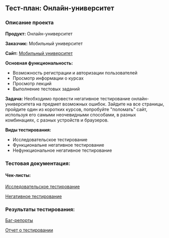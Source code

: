 ## Тест-план: Онлайн-университет

### Описание проекта

<b>Продукт:</b> Онлайн-университет

<b>Заказчик:</b> Мобильный университет

<b>Сайт:</b> [Мобильный университет](https://m-university.ru/)

<b>Основная функциональность:</b> 
* Возможность регистрации и авторизации пользователей
* Просмотр информации о курсах
* Просмотр лекций
* Выполнение тестовых заданий

<b>Задача:</b> Необходимо провести негативное тестирование онлайн-университета на предмет возможных ошибок. Зайдите на все страницы, пройдите один из коротких курсов, попробуйте "поломать" сайт, используя его самыми неочевидными способами, в разных комбинациях, с разных устройств и браузеров.  

<b>Виды тестирования:</b>
* Исследовательское тестирование
* Функциональне негативное тестирование
* Нефункциональное негативное тестирование

  
### Тестовая документация:
#### Чек-листы:
[Исследовательское тестирование](https://github.com/GAnnaQA/University/blob/main/%D0%A7%D0%B5%D0%BA-%D0%BB%D0%B8%D1%81%D1%82_%D0%98%D1%81%D1%81%D0%BB%D0%B5%D0%B4%D0%BE%D0%B2%D0%B0%D1%82%D0%B5%D0%BB%D1%8C%D1%81%D0%BA%D0%BE%D0%B5%20%D1%82%D0%B5%D1%81%D1%82%D0%B8%D1%80%D0%BE%D0%B2%D0%B0%D0%BD%D0%B8%D0%B5_README.md)

[Негативное тестирование](https://github.com/GAnnaQA/University/blob/main/%D0%A7%D0%B5%D0%BA-%D0%BB%D0%B8%D1%81%D1%82_%D0%9D%D0%B5%D0%B3%D0%B0%D1%82%D0%B8%D0%B2%D0%BD%D0%BE%D0%B5%20%D1%82%D0%B5%D1%81%D1%82%D0%B8%D1%80%D0%BE%D0%B2%D0%B0%D0%BD%D0%B8%D0%B5_README.md)

### Результаты тестирования:
[Баг-репорты](https://github.com/GAnnaQA/University/blob/main/%D0%91%D0%B0%D0%B3%D0%B8_%D0%BC%D0%BE%D0%B1%D0%B8%D0%BB%D1%8C%D0%BD%D1%8B%D0%B9%20%D1%83%D0%BD%D0%B8%D0%B2%D0%B5%D1%80%D1%81%D0%B8%D1%82%D0%B5%D1%82.docx)

[Отчет о тестировании]()
